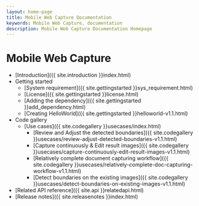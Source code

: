 ```yaml
---
layout: home-page
title: Mobile Web Capture Documentation
keywords: Mobile Web Capture, documentation
description: Mobile Web Capture Documentation Homepage
---
```


# Mobile Web Capture

- [Introduction]({{ site.introduction }}index.html)
- Getting started
    - [System requirement]({{ site.gettingstarted }}sys_requirement.html)
    - [License]({{ site.gettingstarted }}license.html)
    - [Adding the dependency]({{ site.gettingstarted }}add_dependency.html)
    - [Creating HelloWorld]({{ site.gettingstarted }}helloworld-v1.1.html)
-  Code gallery
    - [Use cases]({{ site.codegallery }}usecases/index.html)
        - [Review and Adjust the detected boundaries]({{ site.codegallery }}usecases/review-adjust-detected-boundaries-v1.1.html)
        - [Capture continuously & Edit result images]({{ site.codegallery }}usecases/capture-continuously-edit-result-images-v1.1.html)
        - [Relatively complete document capturing workflow]({{ site.codegallery }}usecases/relatively-complete-doc-capturing-workflow-v1.1.html)
        - [Detect boundaries on the existing images]({{ site.codegallery }}usecases/detect-boundaries-on-existing-images-v1.1.html)
    <!-- - [Demo]({{ site.codegallery }}demo/index.html) -->
- [Related API reference]({{ site.api }}relatedapi.html)
- [Release notes]({{ site.releasenotes }}index.html)
